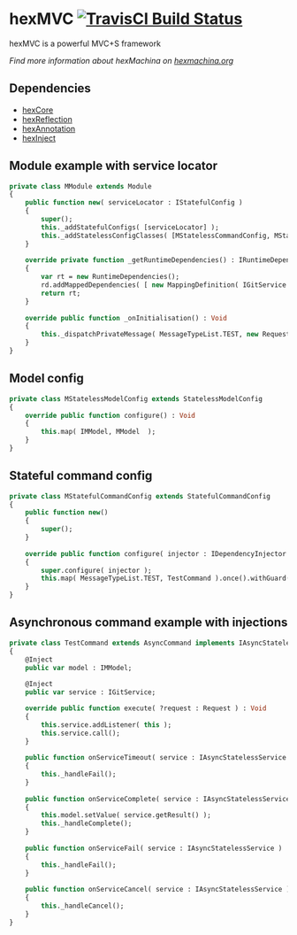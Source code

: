 # hexMVC [![TravisCI Build Status](https://travis-ci.org/DoclerLabs/hexMVC.svg?branch=master)](https://travis-ci.org/DoclerLabs/hexMVC)

hexMVC is a powerful MVC+S framework

*Find more information about hexMachina on [hexmachina.org](http://hexmachina.org/)*

## Dependencies

* [hexCore](https://github.com/DoclerLabs/hexCore)
* [hexReflection](https://github.com/DoclerLabs/hexReflection)
* [hexAnnotation](https://github.com/DoclerLabs/hexAnnotation)
* [hexInject](https://github.com/DoclerLabs/hexInject)
	
	
## Module example with service locator
```haxe
private class MModule extends Module
{
	public function new( serviceLocator : IStatefulConfig )
	{
		super();
		this._addStatefulConfigs( [serviceLocator] );
		this._addStatelessConfigClasses( [MStatelessCommandConfig, MStatelessModelConfig] );
	}
	
	override private function _getRuntimeDependencies() : IRuntimeDependencies
	{
		var rt = new RuntimeDependencies();
		rd.addMappedDependencies( [ new MappingDefinition( IGitService ) ]); 
		return rt;
	}
	
	override public function _onInitialisation() : Void 
	{
		this._dispatchPrivateMessage( MessageTypeList.TEST, new Request( [new ExecutionPayload( something, ISomething )] ) );
	}
}
```
	
## Model config
```haxe
private class MStatelessModelConfig extends StatelessModelConfig
{
	override public function configure() : Void 
	{
		this.map( IMModel, MModel  );
	}
}
```


## Stateful command config
```haxe
private class MStatefulCommandConfig extends StatefulCommandConfig
{
	public function new()
	{
		super();
	}
	
	override public function configure( injector : IDependencyInjector ) : Void
	{
		super.configure( injector );
		this.map( MessageTypeList.TEST, TestCommand ).once().withGuard( MyGuardClass ).withCompleteHandler( function( e : AsyncCommandEvent ){ trace( e ); } );
	}
}
```


## Asynchronous command example with injections
```haxe
private class TestCommand extends AsyncCommand implements IAsyncStatelessServiceListener
{
	@Inject
    public var model : IMModel;
	
	@Inject
    public var service : IGitService;

    override public function execute( ?request : Request ) : Void
    {
		this.service.addListener( this );
		this.service.call();
    }
	
	public function onServiceTimeout( service : IAsyncStatelessService ) : Void 
	{
		this._handleFail();
	}
	
	public function onServiceComplete( service : IAsyncStatelessService ) : Void  
	{
		this.model.setValue( service.getResult() );
		this._handleComplete();
	}
	
	public function onServiceFail( service : IAsyncStatelessService ) : Void 
	{
		this._handleFail();
	}
	
	public function onServiceCancel( service : IAsyncStatelessService ) : Void  
	{
		this._handleCancel();
	}
}
```
